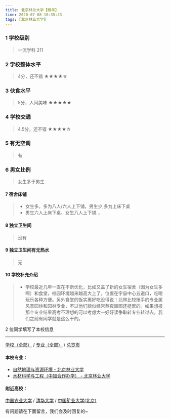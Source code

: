 ```yaml
---
title: 北京林业大学【精华】
time: 2020-07-08 10:35:23
tags: [北京林业大学]
---
```

### 1 学校级别
> 一流学科 211


### 2 学校整体水平
> 4分，还不错
★★★★☆


### 3 伙食水平
>  5分，人间美味
★★★★★


### 4 学校交通
> 4.5分，还不错
★★★★☆


### 5 有无空调
> 有


### 6 男女比例
> 女生多于男生


#### 7 宿舍床铺
> - 女生多，多为八人/六人上下铺，男生少,多为上床下桌
> - 男生六人上床下桌、女生八人上下铺...
 

#### 8 独立卫生间
> 没有


#### 9 独立卫生间有无热水
> 无


#### 10 学校补充介绍
> - 学校最近几年一直在不断优化，比如又盖了新的女生宿舍（因为女生多啊）和食堂，校园环境越来越高大上了。位置在宇宙中心五道口，吃喝玩乐各种方便。另外食堂的饭实惠好吃没得说！北林比较抢手的专业属风景园林和园林专业，不过他们貌似经常熬夜画图还挺累的。如果想报那个专业结果高考不理想的可以考虑大一好好读争取转专业转过去，我们之前有同学就是这么干的。



2 位同学填写了本校信息
***
[学校（全部）](http://www.jianshu.com/p/3efa6bcca419) / [专业（全部）](http://www.jianshu.com/p/2d4c6d3552c2) / [总览页](http://www.jianshu.com/p/445daeb4fa00)
#### 本校专业：
- [自然地理与资源环境 - 北京林业大学](http://www.jianshu.com/p/b31c5bfe4f61)
- [木材科学与工程（中加合作办学） - 北京林业大学](http://www.jianshu.com/p/4eb971655ae2)


#### 附近高校：
[中国农业大学](http://www.jianshu.com/p/bd4cb39ad646) / [清华大学](http://www.jianshu.com/p/e4d7f0ba92e5) / [中国矿业大学(北京)](http://www.jianshu.com/p/c6527bfdf75a)



有问题请在下面留言，我们会及时回复的~

